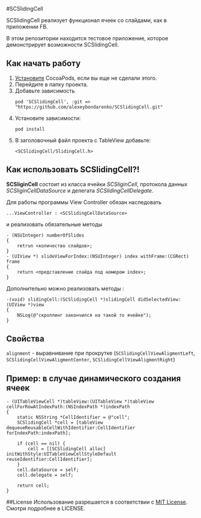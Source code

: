 #SCSlidingCell

SCSlidingCell реализует функционал ячеек со слайдами, как в приложении FB.

В этом репозитории находится тестовое приложение, которое демонстрирует возможности SCSlidingCell.

Как начать работу
------------
1. [Установите](http://docs.cocoapods.org/guides/installing_cocoapods.html) CocoaPods, если вы еще не сделали этого.
2. Перейдите в папку проекта.
3. Добавьте зависимость 
	```
    pod 'SCSlidingCell', :git => "https://github.com/alexeybondarenko/SCSlidingCell.git" 
    ```
4. Установите зависимости:
    ```
    pod install
    ```
5. В заголовочный файл проекта с TableView добавьте:
	```
    <SCSlidingCell/SlidingCell.h>
    ```

Как использовать SCSlidingCell?!
---------------------------

**SCSliginCell** состоит из класса ячейки _SCSliginCell_, протокола данных _SCSliginCellDataSource_ и делегата _SCSlidingCellDelegate_.

Для работы программы View Controller обязан наследовать <SCSlidingCellDataSource>
```
...ViewController : <SCSlidingCellDataSource>
```
и реализовать обязательные методы

```
- (NSUInteger) numberOfSlides
{
	retrun <количество слайдов>;
}
- (UIView *) slideViewForIndex:(NSUInteger) index withFrame:(CGRect) frame
{
	return <представление слайда под номером index>;
}
```
Дополнительно можно реализовать методы <SCSlidingCellDelegate>:
```
-(void) slidingCell:(SCSlidingCell *)slidingCell didSelectedView:(UIView *)view
{
	NSLog(@"скроллинг закончился на такой то ячейке");
}
```
Свойства
----

`alignment` - выравнивание при прокрутке (`SCSlidingCellViewAligmentLeft`, `SCSlidingCellViewAligmentCenter`, `SCSlidingCellViewAligmentRight`)

Пример: в случае динамического создания ячеек
------
```
- (UITableViewCell *)tableView:(UITableView *)tableView cellForRowAtIndexPath:(NSIndexPath *)indexPath
{
    static NSString *CellIdentifier = @"cell";
    SCSlidingCell *cell = [tableView dequeueReusableCellWithIdentifier:CellIdentifier forIndexPath:indexPath];
    
    if (cell == nil) {
        cell = [[SCSlidingCell alloc] initWithStyle:UITableViewCellStyleDefault reuseIdentifier:CellIdentifier];
    }
    cell.dataSource = self;
    cell.delegate = self;
    
    return cell;
}
```
##License
Использование разрешается в соответствии с [MIT License](http://http//opensource.org/licenses/mit-license.php). Смотри подробнее в LICENSE.

